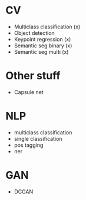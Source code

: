 # CV
- Multiclass classification (x)
- Object detection
- Keypoint regression (x)
- Semantic seg binary (x)
- Semantic seg multi (x)

# Other stuff
- Capsule net


# NLP
- multiclass classification
- single classification
- pos tagging
- ner

# GAN
- DCGAN